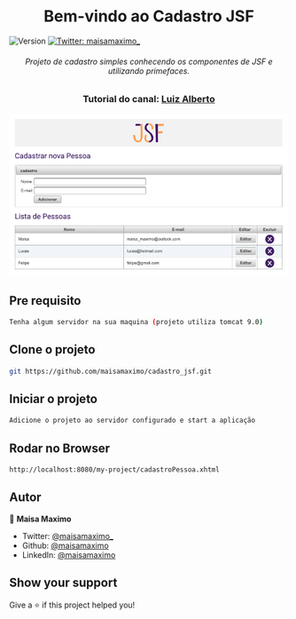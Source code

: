 <h1 align="center">Bem-vindo ao Cadastro JSF</h1>
<p>
  <img alt="Version" src="https://img.shields.io/badge/version-0.1.0-yellow.svg?cacheSeconds=2592000" />
  <a href="https://twitter.com/maisamaximo_" target="_blank">
    <img alt="Twitter: maisamaximo_" src="https://img.shields.io/twitter/follow/maisamaximo_.svg?style=social" />
  </a>
</p>
<h6 align="center">
Projeto de cadastro simples conhecendo os componentes de JSF e utilizando primefaces.
</h6>

<h3 align="center"> Tutorial do canal: <a href="https://www.youtube.com/channel/UCkdJNcMKlxTMjrXzSMoKzjg">Luiz Alberto</a> </h3>

![teste](./src/main/webapp/resources/img/jsf-tela.png)

## Pre requisito
```sh
Tenha algum servidor na sua maquina (projeto utiliza tomcat 9.0)
```

## Clone o projeto
```sh
git https://github.com/maisamaximo/cadastro_jsf.git
```

## Iniciar o projeto
```sh
Adicione o projeto ao servidor configurado e start a aplicação
```

## Rodar no Browser

```sh
http://localhost:8080/my-project/cadastroPessoa.xhtml
```

## Autor

🙆 **Maisa Maximo**

* Twitter: [@maisamaximo_](https://twitter.com/maisamaximo_)
* Github: [@maisamaximo](https://github.com/maisamaximo)
* LinkedIn: [@maisamaximo](https://www.linkedin.com/in/maisa-maximo-ferreira/)


## Show your support

Give a ⭐️ if this project helped you!